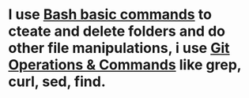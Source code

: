 # I use [Bash basic commands](https://github.com/OlyaChernyavskaya/bash/blob/main/BasicCommands.md) to cteate and delete folders and do other file manipulations, i use [Git Operations & Commands](https://github.com/OlyaChernyavskaya/bash/blob/main/Tools.md) like grep, curl, sed, find.

